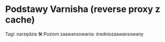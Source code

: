 # Podstawy Varnisha (reverse proxy z cache)

Tagi: narzędzia 🛠
Poziom zaawansowania: średniozaawansowany